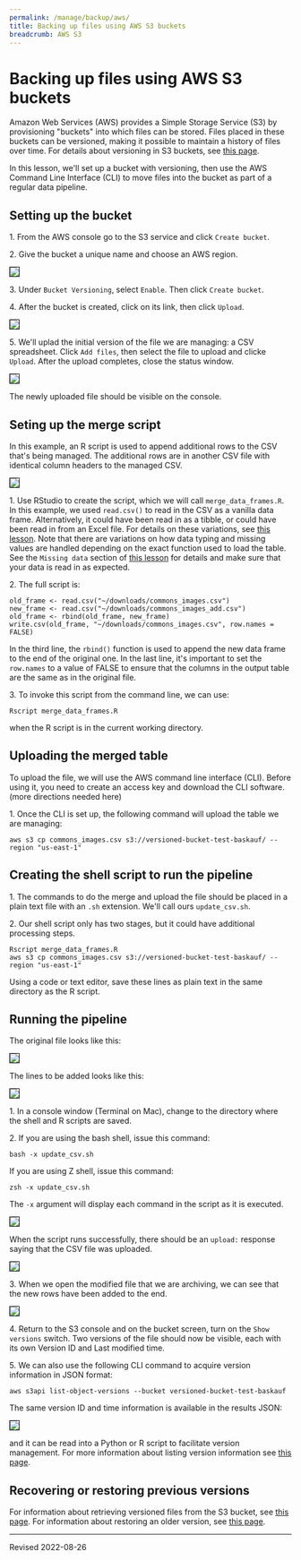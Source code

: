 ```yaml
---
permalink: /manage/backup/aws/
title: Backing up files using AWS S3 buckets
breadcrumb: AWS S3
---
```


# Backing up files using AWS S3 buckets

Amazon Web Services (AWS) provides a Simple Storage Service (S3) by provisioning "buckets" into which files can be stored. Files placed in these buckets can be versioned, making it possible to maintain a history of files over time. For details about versioning in S3 buckets, see [this page](https://docs.aws.amazon.com/AmazonS3/latest/userguide/Versioning.html).

In this lesson, we'll set up a bucket with versioning, then use the AWS Command Line Interface (CLI) to move files into the bucket as part of a regular data pipeline.

## Setting up the bucket

1\. From the AWS console go to the S3 service and click `Create bucket`. 

2\. Give the bucket a unique name and choose an AWS region.


<img src="check_versioned.png" style="border:1px solid black">

3\. Under `Bucket Versioning`, select `Enable`. Then click `Create bucket`.

4\. After the bucket is created, click on its link, then click `Upload`. 

<img src="upload_initial_file.png" style="border:1px solid black">

5\. We'll uplad the initial version of the file we are managing: a CSV spreadsheet. Click `Add files`, then select the file to upload and clicke `Upload`. After the upload completes, close the status window.

<img src="initial_version_present.png" style="border:1px solid black">

The newly uploaded file should be visible on the console. 

## Seting up the merge script

In this example, an R script is used to append additional rows to the CSV that's being managed. The additional rows are in another CSV file with identical column headers to the managed CSV.

<img src="create_r_script.png" style="border:1px solid black">

1\. Use RStudio to create the script, which we will call `merge_data_frames.R`. In this example, we used `read.csv()` to read in the CSV as a vanilla data frame. Alternatively, it could have been read in as a tibble, or could have been read in from an Excel file. For details on these variations, see [this lesson](https://heardlibrary.github.io/digital-scholarship/script/codegraf/012/). Note that there are variations on how data typing and missing values are handled depending on the exact function used to load the table. See the `Missing data` section of [this lesson](https://heardlibrary.github.io/digital-scholarship/script/codegraf/013/) for details and make sure that your data is read in as expected.

2\. The full script is:

```
old_frame <- read.csv("~/downloads/commons_images.csv")
new_frame <- read.csv("~/downloads/commons_images_add.csv")
old_frame <- rbind(old_frame, new_frame)
write.csv(old_frame, "~/downloads/commons_images.csv", row.names = FALSE)
```

In the third line, the `rbind()` function is used to append the new data frame to the end of the original one. In the last line, it's important to set the `row.names` to a value of FALSE to ensure that the columns in the output table are the same as in the original file.

3\. To invoke this script from the command line, we can use:

```
Rscript merge_data_frames.R
```

when the R script is in the current working directory. 

## Uploading the merged table

To upload the file, we will use the AWS command line interface (CLI). Before using it, you need to create an access key and download the CLI software. (more directions needed here)

1\. Once the CLI is set up, the following command will upload the table we are managing:

```
aws s3 cp commons_images.csv s3://versioned-bucket-test-baskauf/ --region "us-east-1"
```

## Creating the shell script to run the pipeline

1\. The commands to do the merge and upload the file should be placed in a plain text file with an `.sh` extension. We'll call ours `update_csv.sh`. 

2\. Our shell script only has two stages, but it could have additional processing steps.

```
Rscript merge_data_frames.R
aws s3 cp commons_images.csv s3://versioned-bucket-test-baskauf/ --region "us-east-1"
```

Using a code or text editor, save these lines as plain text in the same directory as the R script. 

## Running the pipeline

The original file looks like this:

<img src="original_table.png" style="border:1px solid black">

The lines to be added looks like this:

<img src="added_lines.png" style="border:1px solid black">

1\. In a console window (Terminal on Mac), change to the directory where the shell and R scripts are saved.

2\. If you are using the bash shell, issue this command:

```
bash -x update_csv.sh
```

If you are using Z shell, issue this command:

```
zsh -x update_csv.sh
```

The `-x` argument will display each command in the script as it is executed.

<img src="shell_script_running.png" style="border:1px solid black">

When the script runs successfully, there should be an `upload:` response saying that the CSV file was uploaded.

<img src="merged_csv.png" style="border:1px solid black">

3\. When we open the modified file that we are archiving, we can see that the new rows have been added to the end.

<img src="versions_in_console.png" style="border:1px solid black">

4\. Return to the S3 console and on the bucket screen, turn on the `Show versions` switch. Two versions of the file should now be visible, each with its own Version ID and Last modified time. 

5\. We can also use the following CLI command to acquire version information in JSON format:

```
aws s3api list-object-versions --bucket versioned-bucket-test-baskauf
```

The same version ID and time information is available in the results JSON:

<img src="version_json.png" style="border:1px solid black">

and it can be read into a Python or R script to facilitate version management. For more information about listing version information see [this page](https://docs.aws.amazon.com/AmazonS3/latest/userguide/list-obj-version-enabled-bucket.html).


## Recovering or restoring previous versions

For information about retrieving versioned files from the S3 bucket, see [this page](https://docs.aws.amazon.com/AmazonS3/latest/userguide/RetrievingObjectVersions.html). For information about restoring an older version, see [this page](https://docs.aws.amazon.com/AmazonS3/latest/userguide/RestoringPreviousVersions.html). 

----
Revised 2022-08-26
